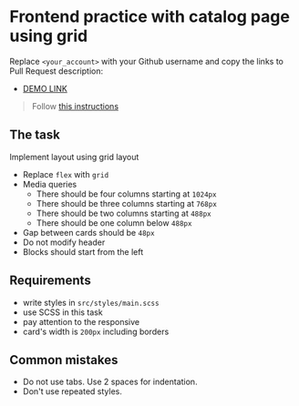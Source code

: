# Frontend practice with catalog page using grid

Replace `<your_account>` with your Github username and copy the links to Pull Request description:

- [DEMO LINK](https://Pa1eOrc.github.io/layout_catalog_grid/)

> Follow [this instructions](https://github.com/mate-academy/layout_task-guideline#how-to-solve-the-layout-tasks-on-github)

## The task

Implement layout using grid layout

- Replace `flex` with `grid`
- Media queries
  - There should be four columns starting at `1024px`
  - There should be three columns starting at `768px`
  - There should be two columns starting at `488px`
  - There should be one column below `488px`
- Gap between cards should be `48px`
- Do not modify header
- Blocks should start from the left

## Requirements

- write styles in `src/styles/main.scss`
- use SCSS in this task
- pay attention to the responsive
- card's width is `200px` including borders

## Common mistakes

- Do not use tabs. Use 2 spaces for indentation.
- Don't use repeated styles.
